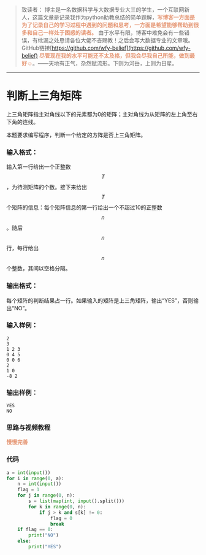 
> 致读者： 博主是一名数据科学与大数据专业大三的学生，一个互联网新人，这篇文章是记录我作为python助教总结的简单题解，**<font color='#e59572'>写博客一方面是为了记录自己的学习过程中遇到的问题和思考，一方面是希望能够帮助到很多和自己一样处于困惑的读者。</font>**
> 由于水平有限，博客中难免会有一些错误，有纰漏之处恳请各位大佬不吝赐教！之后会写大数据专业的文章哦。
> GitHub链接[https://github.com/wfy-belief](https://github.com/wfy-belief)
> **<font color='#e59572'>尽管现在我的水平可能还不太及格，但我会尽我自己所能，做到最好☺</font>**。——天地有正气，杂然赋流形。下则为河岳，上则为日星。
---
# 判断上三角矩阵
上三角矩阵指主对角线以下的元素都为0的矩阵；主对角线为从矩阵的左上角至右下角的连线。

本题要求编写程序，判断一个给定的方阵是否上三角矩阵。

### 输入格式：

输入第一行给出一个正整数$$T$$，为待测矩阵的个数。接下来给出$$T$$个矩阵的信息：每个矩阵信息的第一行给出一个不超过10的正整数$$n$$。随后$$n$$行，每行给出$$n$$个整数，其间以空格分隔。

### 输出格式：

每个矩阵的判断结果占一行。如果输入的矩阵是上三角矩阵，输出“YES”，否则输出“NO”。

### 输入样例：
```in
2
3
1 2 3
0 4 5
0 0 6
2
1 0
-8 2
```

### 输出样例：
```out
YES
NO
```
### 思路与视频教程
**<font color='#e59572'>慢慢完善</font>**

### 代码
```python
a = int(input())
for i in range(0, a):
    n = int(input())
    flag = 1
    for j in range(0, n):
        s = list(map(int, input().split()))
        for k in range(0, n):
            if j > k and s[k] != 0:
                flag = 0
                break
    if flag == 0:
        print("NO")
    else:
        print("YES")

```